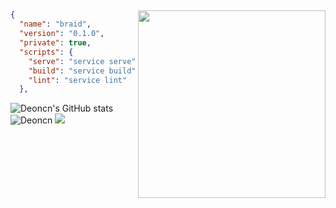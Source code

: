 ##
<img align="right" width="300" src="https://musbar.org/images/Z2G.gif" />

```json
{
  "name": "braid",
  "version": "0.1.0",
  "private": true,
  "scripts": {
    "serve": "service serve",
    "build": "service build",
    "lint": "service lint"
  },
```
![Deoncn's GitHub stats](https://github-readme-stats.vercel.app/api?username=deoncn&theme=radical&show_icons=true) ![Deoncn](https://github-readme-stats.vercel.app/api/top-langs/?username=deoncn&hide=html&layout=compact&theme=radical)
![](https://github-profile-summary-cards.vercel.app/api/cards/profile-details?username=deoncn&theme=monokai)




